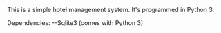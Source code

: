 This is a simple hotel management system. It's programmed in Python 3.

Dependencies:
--Sqlite3 (comes with Python 3)
